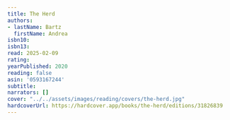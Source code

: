 ```yaml
---
title: The Herd
authors:
- lastName: Bartz
  firstName: Andrea
isbn10:
isbn13:
read: 2025-02-09
rating:
yearPublished: 2020
reading: false
asin: '0593167244'
subtitle:
narrators: []
cover: "../../assets/images/reading/covers/the-herd.jpg"
hardcoverUrl: https://hardcover.app/books/the-herd/editions/31826839
---
```

